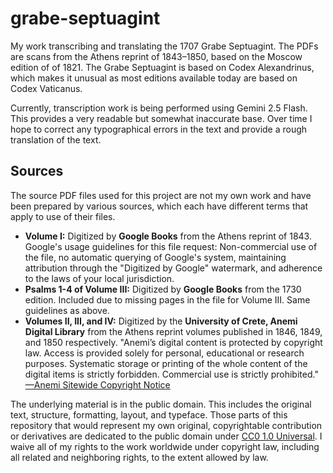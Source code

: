 # grabe-septuagint
My work transcribing and translating the 1707 Grabe Septuagint. The PDFs are scans from the Athens reprint of 1843–1850, based on the Moscow edition of of 1821. The Grabe Septuagint is based on Codex Alexandrinus, which makes it unusual as most editions available today are based on Codex Vaticanus. 

Currently, transcription work is being performed using Gemini 2.5 Flash. This provides a very readable but somewhat inaccurate base. Over time I hope to correct any typographical errors in the text and provide a rough translation of the text.

## Sources

The source PDF files used for this project are not my own work and have been prepared by various sources, which each have different terms that apply to use of their files.

* **Volume I:** Digitized by **Google Books** from the Athens reprint of 1843. Google's usage guidelines for this file request: Non-commercial use of the file, no automatic querying of Google's system, maintaining attribution through the "Digitized by Google" watermark, and adherence to the laws of your local jurisdiction.
* **Psalms 1-4 of Volume III:** Digitized by **Google Books** from the 1730 edition. Included due to missing pages in the file for Volume III. Same guidelines as above. 
* **Volumes II, III, and IV:** Digitized by the **University of Crete, Anemi Digital Library** from the Athens reprint volumes published in 1846, 1849, and 1850 respectively. "Anemi’s digital content is protected by copyright law. Access is provided solely for personal, educational or research purposes. Systematic storage or printing of the whole content of the digital items is strictly forbidden. Commercial use is strictly prohibited." [—Anemi Sitewide Copyright Notice](http://web.archive.org/web/20250712170841/https://anemi.lib.uoc.gr/)

The underlying material is in the public domain. This includes the original text, structure, formatting, layout, and typeface. Those parts of this repository that would represent my own original, copyrightable contribution or derivatives are dedicated to the public domain under [CC0 1.0 Universal](https://creativecommons.org/publicdomain/zero/1.0/deed.en). I waive all of my rights to the work worldwide under copyright law, including all related and neighboring rights, to the extent allowed by law.
